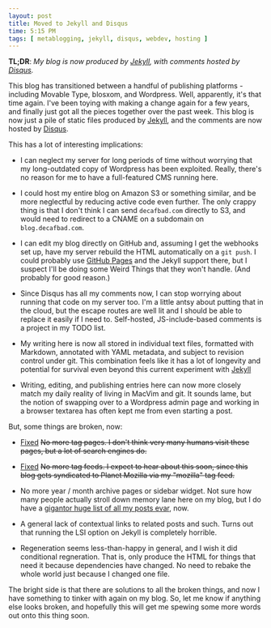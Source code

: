 ```yaml
---
layout: post
title: Moved to Jekyll and Disqus
time: 5:15 PM
tags: [ metablogging, jekyll, disqus, webdev, hosting ]
---
```

**TL;DR**: <em>My blog is now produced by [Jekyll][], with comments hosted by [Disqus][].</em>

[jekyll]: https://github.com/mojombo/jekyll
[disqus]: http://disqus.com/

This blog has transitioned between a handful of publishing platforms -
including Movable Type, blosxom, and Wordpress. Well, apparently, it's that
time again.  I've been toying with making a change again for a few years,
and finally just got all the pieces together over the past week. This blog
is now just a pile of static files produced by [Jekyll][], and the comments
are now hosted by [Disqus][].

[pages]: http://pages.github.com/

This has a lot of interesting implications:

* I can neglect my server for long periods of time without worrying that my
  long-outdated copy of Wordpress has been exploited. Really, there's no
  reason for me to have a full-featured CMS running here.

* I could host my entire blog on Amazon S3 or something similar, and be
  more neglectful by reducing active code even further. The only crappy
  thing is that I don't think I can send `decafbad.com` directly to S3, and
  would need to redirect to a CNAME on a subdomain on `blog.decafbad.com`.

* I can edit my blog directly on GitHub and, assuming I get the webhooks
  set up, have my server rebuild the HTML automatically on a `git push`. I
  could probably use [GitHub Pages][pages] and the Jekyll support there,
  but I suspect I'll be doing some Weird Things that they won't handle.
  (And probably for good reason.) 

* Since Disqus has all my comments now, I can stop worrying about running
  that code on my server too. I'm a little antsy about putting that in the
  cloud, but the escape routes are well lit and I should be able to replace
  it easily if I need to. Self-hosted, JS-include-based comments is a
  project in my TODO list.

* My writing here is now all stored in individual text files, formatted with
  Markdown, annotated with YAML metadata, and subject to revision control
  under git. This combination feels like it has a lot of longevity and
  potential for survival even beyond this current experiment with [Jekyll][]

* Writing, editing, and publishing entries here can now more closely match
  my daily reality of living in MacVim and git. It sounds lame, but the
  notion of swapping over to a Wordpress admin page and working in a
  browser textarea has often kept me from even starting a post.

But, some things are broken, now:

* [Fixed][tags] <strike>No more tag pages. I don't think very many humans visit these pages, but
  a lot of search engines do.</strike>

* [Fixed][tags] <strike>No more tag feeds. I expect to hear about this soon, since this blog gets
  syndicated to Planet Mozilla via my "mozilla" tag feed.</strike>

* No more year / month archive pages or sidebar widget. Not sure how many
  people actually stroll down memory lane here on my blog, but I do have a
  [gigantor huge list of all my posts evar][archives], now.

* A general lack of contextual links to related posts and such. Turns out
  that running the LSI option on Jekyll is completely horrible.

* Regeneration seems less-than-happy in general, and I wish it did
  conditional regneration. That is, only produce the HTML for things that
  need it because dependencies have changed. No need to rebake the whole
  world just because I changed one file.

[tags]: https://github.com/lmorchard/blog.decafbad.com/commit/a79678828ab612c2edb8a8ac3f796199cb922a2e

The bright side is that there are solutions to all the broken things, and
now I have something to tinker with again on my blog.  So, let me know if
anything else looks broken, and hopefully this will get me spewing some
more words out onto this thing soon.

[archives]: http://decafbad.com/blog/archives
